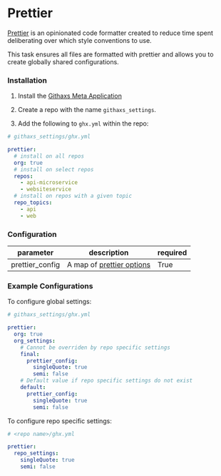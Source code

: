 # Prettier

[Prettier](https://prettier.io/) is an opinionated code formatter
created to reduce time spent deliberating over which style conventions
to use.

This task ensures all files are formatted with prettier and allows
you to create globally shared configurations.


### Installation
1. Install the [Githaxs Meta Application](https://github.com/apps/githaxs-meta)

2. Create a repo with the name `githaxs_settings`.

3. Add the following to `ghx.yml` within the repo:

```yaml
# githaxs_settings/ghx.yml

prettier:
  # install on all repos
  org: true
  # install on select repos
  repos:
    - api-microservice
    - websiteservice
  # install on repos with a given topic
  repo_topics:
    - api
    - web
```
### Configuration

|parameter|description|required|
|---|---|---|
|prettier_config|A map of [prettier options](https://prettier.io/docs/en/options.html)| True|

### Example Configurations

To configure global settings:

```yaml
# githaxs_settings/ghx.yml

prettier:
  org: true
  org_settings:
    # Cannot be overriden by repo specific settings
    final:
      prettier_config:
        singleQuote: true
        semi: false
    # Default value if repo specific settings do not exist
    default:
      prettier_config:
        singleQuote: true
        semi: false
   ```

To configure repo specific settings:

```yaml
# <repo name>/ghx.yml

prettier:
  repo_settings:
    singleQuote: true
    semi: false
  ```
